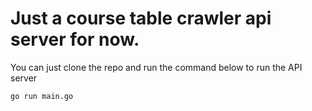 # Just a course table crawler api server for now.

You can just clone the repo and run the command below to run the API server
```bash
go run main.go
```